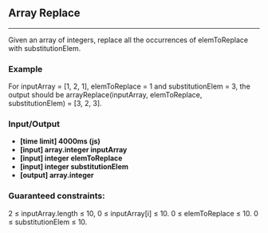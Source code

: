 ## Array Replace
---
Given an array of integers, replace all the occurrences of elemToReplace with substitutionElem.

### Example
For inputArray = [1, 2, 1], elemToReplace = 1 and substitutionElem = 3, the output should be
arrayReplace(inputArray, elemToReplace, substitutionElem) = [3, 2, 3].

### Input/Output
- **[time limit] 4000ms (js)**
- **[input] array.integer inputArray**
- **[input] integer elemToReplace**
- **[input] integer substitutionElem**
- **[output] array.integer**

### Guaranteed constraints:
2 ≤ inputArray.length ≤ 10,
0 ≤ inputArray[i] ≤ 10.
0 ≤ elemToReplace ≤ 10.
0 ≤ substitutionElem ≤ 10.
